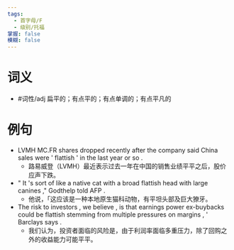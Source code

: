```yaml
---
tags:
  - 首字母/F
  - 级别/托福
掌握: false
模糊: false
---
```

# 词义
- #词性/adj  扁平的；有点平的；有点单调的；有点平凡的
# 例句
- LVMH MC.FR shares dropped recently after the company said China sales were ' flattish ' in the last year or so .
	- 路易威登（LVMH）最近表示过去一年在中国的销售业绩平平之后，股价应声下跌。
- " It 's sort of like a native cat with a broad flattish head with large canines ," Godthelp told AFP .
	- 他说，「这应该是一种本地原生猫科动物，有平坦头部及巨大獠牙。
- The risk to investors , we believe , is that earnings power ex-buybacks could be flattish stemming from multiple pressures on margins , ' Barclays says .
	- 我们认为，投资者面临的风险是，由于利润率面临多重压力，除了回购之外的收益能力可能平平。
